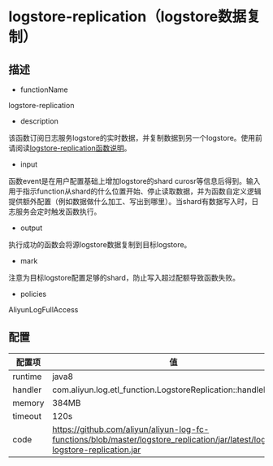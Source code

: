 # logstore-replication（logstore数据复制）

## 描述

* functionName

logstore-replication 

* description

该函数订阅日志服务logstore的实时数据，并复制数据到另一个logstore。使用前请阅读<a href="https://github.com/aliyun/aliyun-log-fc-functions/blob/master/logstore_replication/README.md" target="#">logstore-replication函数说明</a>。

* input

函数event是在用户配置基础上增加logstore的shard curosr等信息后得到。输入用于指示function从shard的什么位置开始、停止读取数据，并为函数自定义逻辑提供额外配置（例如数据做什么加工、写出到哪里）。当shard有数据写入时，日志服务会定时触发函数执行。

* output

执行成功的函数会将源logstore数据复制到目标logstore。

* mark

注意为目标logstore配置足够的shard，防止写入超过配额导致函数失败。

* policies

AliyunLogFullAccess

## 配置

| 配置项 | 值 |
|-----|-------|
| runtime | java8 |
| handler | com.aliyun.log.etl_function.LogstoreReplication::handleRequest |
| memory | 384MB |
| timeout | 120s |
| code | https://github.com/aliyun/aliyun-log-fc-functions/blob/master/logstore_replication/jar/latest/log-etl-logstore-replication.jar |